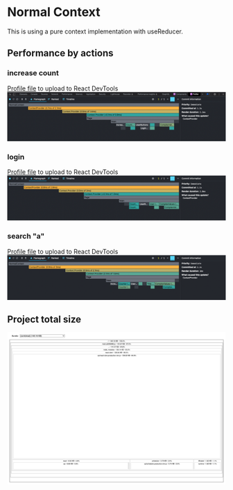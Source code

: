 # Normal Context
This is using a pure context implementation with useReducer.

## Performance by actions

### increase count
[Profile file](/packages-analyze/normal-context-individual/profile-increase-count.json) to upload to React DevTools
![](/packages-analyze/normal-context-individual/profile-increase-count.png)

### login
[Profile file](/packages-analyze/normal-context-individual/profile-login.json) to upload to React DevTools
![](/packages-analyze/normal-context-individual/profile-login.png)

### search "a"
[Profile file](/packages-analyze/normal-context-individual/profile-search-title.json) to upload to React DevTools
![](/packages-analyze/normal-context-individual/profile-search-title.png)

## Project total size

![](/packages-analyze/normal-context-individual/size.png)
